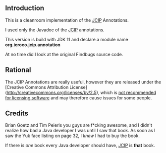 <!---
   Copyright 2013 Stephen Connolly.

   Licensed under the Apache License, Version 2.0 (the "License");
   you may not use this file except in compliance with the License.
   You may obtain a copy of the License at

       http://www.apache.org/licenses/LICENSE-2.0

   Unless required by applicable law or agreed to in writing, software
   distributed under the License is distributed on an "AS IS" BASIS,
   WITHOUT WARRANTIES OR CONDITIONS OF ANY KIND, either express or implied.
   See the License for the specific language governing permissions and
   limitations under the License.
-->
Introduction
------------

This is a cleanroom implementation of the [JCIP][1] Annotations.

I used only the Javadoc of the [JCIP][1] annotations.

This version is build with JDK 11 and declare a module name **org.icroco.jcip.annotation**

At no time did I look at the original Findbugs source code.

Rational
--------

The JCIP Annotations are really useful, however they are released
under the [Creative Commons Attribution License]
(http://creativecommons.org/licenses/by/2.5), which is 
[not recommended for licensing software](http://wiki.creativecommons.org/FAQ#Can_I_use_a_Creative_Commons_license_for_software.3F) 
and may therefore cause issues for some people.

Credits
-------

Brian Goetz and Tim Peierls you guys are f*cking awesome, and I didn't 
realize how bad a Java developer I was until I saw that book. As soon as
I saw the Yuk face listing on page 32, I *knew* I had to buy the book. 

If there is *one* book every Java developer should have, [JCIP][1] is **that** book.

  [1]: http://jcip.net